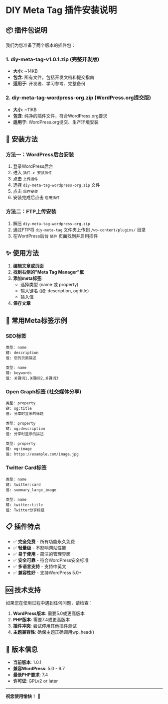 # DIY Meta Tag 插件安装说明

## 📦 插件包说明

我们为您准备了两个版本的插件包：

### 1. **diy-meta-tag-v1.0.1.zip** (完整开发版)
- **大小**: ~14KB
- **包含**: 所有文件，包括开发文档和提交指南
- **适用于**: 开发者、学习参考、完整备份

### 2. **diy-meta-tag-wordpress-org.zip** (WordPress.org提交版)
- **大小**: ~11KB  
- **包含**: 纯净的插件文件，符合WordPress.org要求
- **适用于**: WordPress.org提交、生产环境安装

## 🚀 安装方法

### 方法一：WordPress后台安装
1. 登录WordPress后台
2. 进入 `插件 > 安装插件`
3. 点击 `上传插件`
4. 选择 `diy-meta-tag-wordpress-org.zip` 文件
5. 点击 `现在安装`
6. 安装完成后点击 `启用插件`

### 方法二：FTP上传安装
1. 解压 `diy-meta-tag-wordpress-org.zip`
2. 通过FTP将 `diy-meta-tag` 文件夹上传到 `/wp-content/plugins/` 目录
3. 在WordPress后台 `插件` 页面找到并启用插件

## ✨ 使用方法

1. **编辑文章或页面**
2. **找到右侧的"Meta Tag Manager"框**
3. **添加meta标签**:
   - 选择类型 (name 或 property)
   - 输入键名 (如: description, og:title)
   - 输入值
4. **保存文章**

## 🔧 常用Meta标签示例

### SEO标签
```
类型: name
键: description  
值: 您的页面描述

类型: name
键: keywords
值: 关键词1,关键词2,关键词3
```

### Open Graph标签 (社交媒体分享)
```
类型: property
键: og:title
值: 分享时显示的标题

类型: property  
键: og:description
值: 分享时显示的描述

类型: property
键: og:image
值: https://example.com/image.jpg
```

### Twitter Card标签
```
类型: name
键: twitter:card
值: summary_large_image

类型: name
键: twitter:title  
值: Twitter分享标题
```

## 📋 插件特点

- ✅ **完全免费** - 所有功能永久免费
- ✅ **轻量级** - 不影响网站性能
- ✅ **易于使用** - 简洁的管理界面
- ✅ **安全可靠** - 符合WordPress安全标准
- ✅ **多语言支持** - 支持中英文
- ✅ **兼容性好** - 支持WordPress 5.0+

## 🆘 技术支持

如果您在使用过程中遇到任何问题，请检查：

1. **WordPress版本**: 需要5.0或更高版本
2. **PHP版本**: 需要7.4或更高版本  
3. **插件冲突**: 尝试停用其他插件测试
4. **主题兼容性**: 确保主题正确调用wp_head()

## 📝 版本信息

- **当前版本**: 1.0.1
- **兼容WordPress**: 5.0 - 6.7
- **最低PHP要求**: 7.4
- **许可证**: GPLv2 or later

---

**祝您使用愉快！** 🎉
